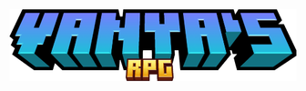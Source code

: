<!DOCTYPE html>
<html lang="en">
<head>
    <meta charset="UTF-8">
    <meta name="viewport" content="width=device-width, initial-scale=1.0">
    <title>Ваш заголовок</title>
    <link rel="stylesheet" href="styles.css">
</head>
<body>
    <div class="header"></div>
    <div class="logo-container">
        <img src="minecraft_title.png" alt="Логотип">
    </div>
</body>
</html>

